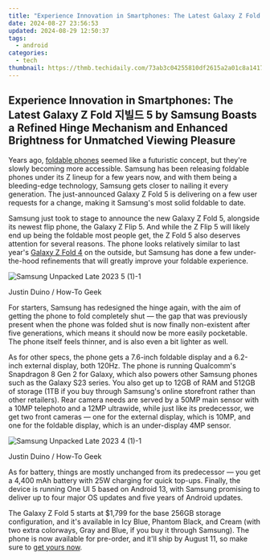```yaml
---
title: "Experience Innovation in Smartphones: The Latest Galaxy Z Fold 지빌드 5 by Samsung Boasts a Refined Hinge Mechanism and Enhanced Brightness for Unmatched Viewing Pleasure"
date: 2024-08-27 23:56:53
updated: 2024-08-29 12:50:37
tags:
  - android
categories:
  - tech
thumbnail: https://thmb.techidaily.com/73ab3c04255810df2615a2a01c8a14174dd9b221f2d60ec5b3831dd32989cbba.jpg
---
```


## Experience Innovation in Smartphones: The Latest Galaxy Z Fold 지빌드 5 by Samsung Boasts a Refined Hinge Mechanism and Enhanced Brightness for Unmatched Viewing Pleasure

Years ago, [foldable phones](https://fox-blue.techidaily.com/step-beyond-reality-reviewing-lgs-virtual-vision-for-2024/) seemed like a futuristic concept, but they're slowly becoming more accessible. Samsung has been releasing foldable phones under its Z lineup for a few years now, and with them being a bleeding-edge technology, Samsung gets closer to nailing it every generation. The just-announced Galaxy Z Fold 5 is delivering on a few user requests for a change, making it Samsung's most solid foldable to date.

 Samsung just took to stage to announce the new Galaxy Z Fold 5, alongside its newest flip phone, the Galaxy Z Flip 5\. And while the Z Flip 5 will likely end up being the foldable most people get, the Z Fold 5 also deserves attention for several reasons. The phone looks relatively similar to last year's [Galaxy Z Fold 4](https://some-approaches.techidaily.com/new-unlock-reddit-potentials-stepwise-procedures-for-sharing/) on the outside, but Samsung has done a few under-the-hood refinements that will greatly improve your foldable experience.

![Samsung Unpacked Late 2023 5 (1)-1](https://static1.howtogeekimages.com/wordpress/wp-content/uploads/2023/07/samsung-unpacked-late-2023-5-1-1.jpg) 

Justin Duino / How-To Geek

 For starters, Samsung has redesigned the hinge again, with the aim of getting the phone to fold completely shut — the gap that was previously present when the phone was folded shut is now finally non-existent after five generations, which means it should now be more easily pocketable. The phone itself feels thinner, and is also even a bit lighter as well.

 As for other specs, the phone gets a 7.6-inch foldable display and a 6.2-inch external display, both 120Hz. The phone is running Qualcomm's Snapdragon 8 Gen 2 for Galaxy, which also powers other Samsung phones such as the Galaxy S23 series. You also get up to 12GB of RAM and 512GB of storage (1TB if you buy through Samsung's online storefront rather than other retailers). Rear camera needs are served by a 50MP main sensor with a 10MP telephoto and a 12MP ultrawide, while just like its predecessor, we get two front cameras — one for the external display, which is 10MP, and one for the foldable display, which is an under-display 4MP sensor.

![Samsung Unpacked Late 2023 4 (1)-1](https://static1.howtogeekimages.com/wordpress/wp-content/uploads/2023/07/samsung-unpacked-late-2023-4-1-1.jpg) 

Justin Duino / How-To Geek

 As for battery, things are mostly unchanged from its predecessor — you get a 4,400 mAh battery with 25W charging for quick top-ups. Finally, the device is running One UI 5 based on Android 13, with Samsung promising to deliver up to four major OS updates and five years of Android updates.

 The Galaxy Z Fold 5 starts at $1,799 for the base 256GB storage configuration, and it's available in Icy Blue, Phantom Black, and Cream (with two extra colorways, Gray and Blue, if you buy it through Samsung). The phone is now available for pre-order, and it'll ship by August 11, so make sure to [get yours now](https://shop-links.co/link/?exclusive=1&publisher_slug=itechdaily19598&url=https%3A%2F%2Fclick.linksynergy.com%2Fdeeplink%3Fid%3D2QzUaswX1as%26mid%3D47773%26u1%3DUUhtgUeUpU904584%26murl%3Dhttps%253A%252F%252Fwww.samsung.com%252Fus%252Fsmartphones%252Fgalaxy-z-fold5%252F).

<ins class="adsbygoogle"
     style="display:block"
     data-ad-format="autorelaxed"
     data-ad-client="ca-pub-7571918770474297"
     data-ad-slot="1223367746"></ins>



<ins class="adsbygoogle"
     style="display:block"
     data-ad-client="ca-pub-7571918770474297"
     data-ad-slot="8358498916"
     data-ad-format="auto"
     data-full-width-responsive="true"></ins>
